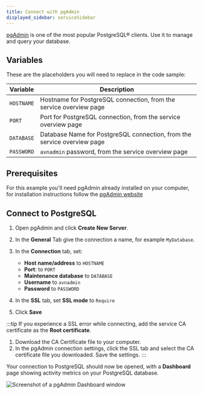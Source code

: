 ```yaml
---
title: Connect with pgAdmin
displayed_sidebar: serviceSidebar
---
```


[pgAdmin](https://www.pgadmin.org/) is one of the most popular PostgreSQL® clients. Use it to manage and query your database.

## Variables

These are the placeholders you will need to replace in the code sample:

| Variable   | Description                                                             |
| ---------- | ----------------------------------------------------------------------- |
| `HOSTNAME` | Hostname for PostgreSQL connection, from the service overview page      |
| `PORT`     | Port for PostgreSQL connection, from the service overview page          |
| `DATABASE` | Database Name for PostgreSQL connection, from the service overview page |
| `PASSWORD` | `avnadmin` password, from the service overview page                     |

## Prerequisites

For this example you'll need pgAdmin already installed on your
computer, for installation instructions follow the [pgAdmin
website](https://www.pgadmin.org/download/)

## Connect to PostgreSQL

1.  Open pgAdmin and click **Create New Server**.

1.  In the **General** Tab give the connection a name, for example
    `MyDatabase`.

1. In the **Connection** tab, set:

   - **Host name/address** to `HOSTNAME`
   - **Port**: to `PORT`
   - **Maintenance database** to `DATABASE`
   - **Username** to `avnadmin`
   - **Password** to `PASSWORD`

1.  In the **SSL** tab, set **SSL mode** to `Require`

1.  Click **Save**

:::tip
If you experience a SSL error while connecting, add the service CA
certificate as the **Root certificate**.

1.   Download the CA Certificate file to your computer.
1.   In the pgAdmin connection settings, click the SSL tab and select
     the CA certificate file you downloaded. Save the settings.
:::

Your connection to PostgreSQL should now be opened, with a **Dashboard**
page showing activity metrics on your PostgreSQL database.

![Screenshot of a pgAdmin Dashboard window](/images/content/products/postgresql/pg-pgadmin-activity.png)
